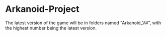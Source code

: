 # Arkanoid-Project
The latest version of the game will be in folders named "Arkanoid_V#", with the highest number being the latest version. 




